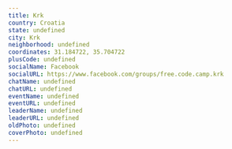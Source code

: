 ```yaml
---
title: Krk
country: Croatia
state: undefined
city: Krk
neighborhood: undefined
coordinates: 31.184722, 35.704722
plusCode: undefined
socialName: Facebook
socialURL: https://www.facebook.com/groups/free.code.camp.krk
chatName: undefined
chatURL: undefined
eventName: undefined
eventURL: undefined
leaderName: undefined
leaderURL: undefined
oldPhoto: undefined
coverPhoto: undefined
---
```

